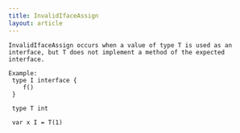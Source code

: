 ```yaml
---
title: InvalidIfaceAssign
layout: article
---
```

<!-- Copyright 2023 The Go Authors. All rights reserved.
     Use of this source code is governed by a BSD-style
     license that can be found in the LICENSE file. -->

<!-- Code generated by generrordocs.go; DO NOT EDIT. -->

```
InvalidIfaceAssign occurs when a value of type T is used as an
interface, but T does not implement a method of the expected interface.

Example:
 type I interface {
 	f()
 }

 type T int

 var x I = T(1)
```

